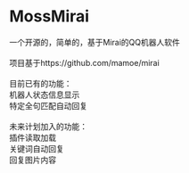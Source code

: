 # MossMirai
一个开源的，简单的，基于Mirai的QQ机器人软件
<br>
<br>项目基于https://github.com/mamoe/mirai
<br>
<br>目前已有的功能：
<br>机器人状态信息显示
<br>特定全句匹配自动回复
<br>
<br>未来计划加入的功能：
<br>插件读取加载
<br>关键词自动回复
<br>回复图片内容
